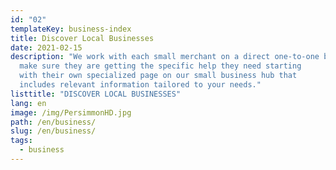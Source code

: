 ```yaml
---
id: "02"
templateKey: business-index
title: Discover Local Businesses
date: 2021-02-15
description: "We work with each small merchant on a direct one-to-one basis to
  make sure they are getting the specific help they need starting
  with their own specialized page on our small business hub that
  includes relevant information tailored to your needs."
listtitle: "DISCOVER LOCAL BUSINESSES"
lang: en
image: /img/PersimmonHD.jpg
path: /en/business/
slug: /en/business/
tags:
  - business
---
```

